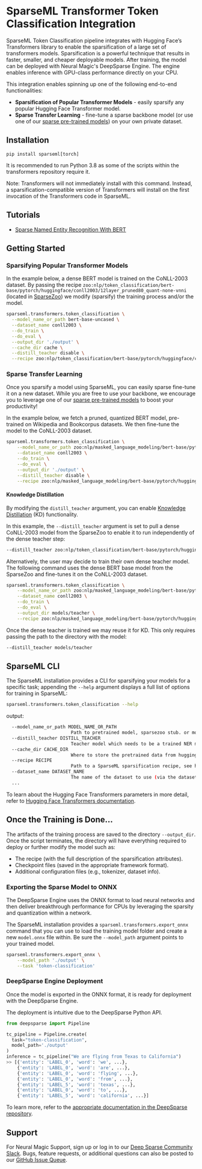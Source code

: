 # SparseML Transformer Token Classification Integration


SparseML Token Classification pipeline integrates with Hugging Face’s Transformers library to enable the sparsification of a large set of transformers models.
Sparsification is a powerful technique that results in faster, smaller, and cheaper deployable models. 
After training, the model can be deployed with Neural Magic's DeepSparse Engine. The engine enables inference with GPU-class performance directly on your CPU.

This integration enables spinning up one of the following end-to-end functionalities:
- **Sparsification of Popular Transformer Models** - easily sparsify any popular Hugging Face Transformer model. 
- **Sparse Transfer Learning** - fine-tune a sparse backbone model (or use one of our [sparse pre-trained models](https://sparsezoo.neuralmagic.com/?page=1&domain=nlp&sub_domain=token_classification)) on your own private dataset.

## Installation

```pip install sparseml[torch]```

It is recommended to run Python 3.8 as some of the scripts within the transformers repository require it.

Note: Transformers will not immediately install with this command. Instead, a sparsification-compatible version of Transformers will install on the first invocation of the Transformers code in SparseML.

## Tutorials

- [Sparse Named Entity Recognition With BERT](https://neuralmagic.com/use-cases/sparse-named-entity-recognition/)

## Getting Started

### Sparsifying Popular Transformer Models


In the example below, a dense BERT model is trained on the CoNLL-2003 dataset. By passing the recipe `zoo:nlp/token_classification/bert-base/pytorch/huggingface/conll2003/12layer_pruned80_quant-none-vnni` (located in [SparseZoo](https://sparsezoo.neuralmagic.com/models/nlp%2Ftoken_classification%2Fbert-base%2Fpytorch%2Fhuggingface%2Fconll2003%2F12layer_pruned80_quant-none-vnni)) we modify (sparsify) the training process and/or the model.

```bash
sparseml.transformers.token_classification \
  --model_name_or_path bert-base-uncased \
  --dataset_name conll2003 \
  --do_train \
  --do_eval \
  --output_dir './output' \
  --cache_dir cache \
  --distill_teacher disable \
  --recipe zoo:nlp/token_classification/bert-base/pytorch/huggingface/conll2003/12layer_pruned80_quant-none-vnni        
```

### Sparse Transfer Learning

Once you sparsify a model using SparseML, you can easily sparse fine-tune it on a new dataset.
While you are free to use your backbone, we encourage you to leverage one of our [sparse pre-trained models](https://sparsezoo.neuralmagic.com) to boost your productivity!

In the example below, we fetch a pruned, quantized BERT model, pre-trained on Wikipedia and Bookcorpus datasets. We then fine-tune the model to the CoNLL-2003 dataset. 
```bash
sparseml.transformers.token_classification \
    --model_name_or_path zoo:nlp/masked_language_modeling/bert-base/pytorch/huggingface/wikipedia_bookcorpus/12layer_pruned80_quant-none-vnni \
    --dataset_name conll2003 \
    --do_train \
    --do_eval \
    --output_dir './output' \
    --distill_teacher disable \
    --recipe zoo:nlp/masked_language_modeling/bert-base/pytorch/huggingface/wikipedia_bookcorpus/12layer_pruned80_quant-none-vnni?recipe_type=transfer-token_classification
```

#### Knowledge Distillation
By modifying the `distill_teacher` argument, you can enable [Knowledge Distillation](https://neptune.ai/blog/knowledge-distillation) (KD) functionality.

In this example, the `--distill_teacher` argument is set to pull a dense CoNLL-2003 model from the SparseZoo to enable it to run independently of the dense teacher step:

```bash
--distill_teacher zoo:nlp/token_classification/bert-base/pytorch/huggingface/conll2003/base-none 
```

Alternatively, the user may decide to train their own dense teacher model. The following command uses the dense BERT base model from the SparseZoo and fine-tunes it on the CoNLL-2003 dataset.
```bash
sparseml.transformers.token_classification \
    --model_name_or_path zoo:nlp/masked_language_modeling/bert-base/pytorch/huggingface/wikipedia_bookcorpus/base-none \
    --dataset_name conll2003 \
    --do_train \
    --do_eval \
    --output_dir models/teacher \
    --recipe zoo:nlp/masked_language_modeling/bert-base/pytorch/huggingface/wikipedia_bookcorpus/12layer_pruned80_quant-none-vnni?recipe_type=transfer-token_classification 
```

Once the dense teacher is trained we may reuse it for KD. This only requires passing the path to the directory with the model:

```bash
--distill_teacher models/teacher
```

## SparseML CLI

The SparseML installation provides a CLI for sparsifying your models for a specific task; appending the `--help` argument displays a full list of options for training in SparseML:
```bash
sparseml.transformers.token_classification --help
```
output:
```bash
  --model_name_or_path MODEL_NAME_OR_PATH
                        Path to pretrained model, sparsezoo stub. or model identifier from huggingface.co/models (default: None)
  --distill_teacher DISTILL_TEACHER
                        Teacher model which needs to be a trained NER model (default: None)
  --cache_dir CACHE_DIR
                        Where to store the pretrained data from huggingface.co (default: None)
  --recipe RECIPE       
                        Path to a SparseML sparsification recipe, see https://github.com/neuralmagic/sparseml for more information (default: None)
  --dataset_name DATASET_NAME
                        The name of the dataset to use (via the datasets library) (default: None)
  ...
```

To learn about the Hugging Face Transformers parameters in more detail, refer to [Hugging Face Transformers documentation](https://huggingface.co/docs/transformers/main_classes/trainer#transformers.TrainingArguments).

## Once the Training is Done...

The artifacts of the training process are saved to the directory `--output_dir`. Once the script terminates, the directory will have everything required to deploy or further modify the model such as:
- The recipe (with the full description of the sparsification attributes).
- Checkpoint files (saved in the appropriate framework format).
- Additional configuration files (e.g., tokenizer, dataset info).


### Exporting the Sparse Model to ONNX

The DeepSparse Engine uses the ONNX format to load neural networks and then deliver breakthrough performance for CPUs by leveraging the sparsity and quantization within a network.

The SparseML installation provides a `sparseml.transformers.export_onnx` command that you can use to load the training model folder and create a new `model.onnx` file within. Be sure the `--model_path` argument points to your trained model. 
```bash
sparseml.transformers.export_onnx \
    --model_path './output' \
    --task 'token-classification' 
```

### DeepSparse Engine Deployment

Once the model is exported in the ONNX format, it is ready for deployment with the DeepSparse Engine. 

The deployment is intuitive due to the DeepSparse Python API.

```python
from deepsparse import Pipeline

tc_pipeline = Pipeline.create(
  task="token-classification", 
  model_path='./output'
)
inference = tc_pipeline("We are flying from Texas to California")
>> [{'entity': 'LABEL_0', 'word': 'we', ...}, 
    {'entity': 'LABEL_0', 'word': 'are', ...}, 
    {'entity': 'LABEL_0', 'word': 'flying', ...}, 
    {'entity': 'LABEL_0', 'word': 'from', ...}, 
    {'entity': 'LABEL_5', 'word': 'texas', ...}, 
    {'entity': 'LABEL_0', 'word': 'to', ...}, 
    {'entity': 'LABEL_5', 'word': 'california', ...}]
```


To learn more, refer to the [appropriate documentation in the DeepSparse repository](https://github.com/neuralmagic/deepsparse/blob/main/src/deepsparse/transformers/README.md).

## Support

For Neural Magic Support, sign up or log in to our [Deep Sparse Community Slack](https://join.slack.com/t/discuss-neuralmagic/shared_invite/zt-q1a1cnvo-YBoICSIw3L1dmQpjBeDurQ). Bugs, feature requests, or additional questions can also be posted to our [GitHub Issue Queue](https://github.com/neuralmagic/sparseml/issues).
